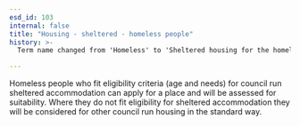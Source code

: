 ```yaml
---
esd_id: 103
internal: false
title: "Housing - sheltered - homeless people"
history: >-
  Term name changed from 'Homeless' to 'Sheltered housing for the homeless' and scope notes added in version 2.02. Term name changed from 'Sheltered housing for the homeless' to 'Housing - sheltered - homeless people' in version 3.00.

---
```


Homeless people who fit eligibility criteria (age and needs) for council run sheltered accommodation can apply for a place and will be assessed for suitability.  Where they do not fit eligibility for sheltered accommodation they will be considered for other council run housing in the standard way.

